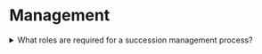 # Management

<details>
  <summary>What roles are required for a succession management process?</summary>

**Responsible for succession**

The Delivery Manager is the key responsible person for succession strategy and coverage in the Account, but the execution of the succession could be delegated to other participants of the team: Project Manager, Stream Manager, Team Lead, Role Holder, Resource Manager or People Partner. The person assigned on the Role “Responsible for succession” is responsible for:

1. Succession process;
2. The choice of Successors and Mentor;
3. The results of succession.

**Mentor**

A Mentor is a person who can provide the Successor with the knowledge, and expertise required by the Role and delegate some responsibilities of the Role for the practical preparation of the Successor. The Mentor is responsible for Succession Plan compilation, communication to the Successor, tracking progress, and verification of the result.

**Successor**

The Successor is an employee who was selected and proposed/assigned to be prepared for the next Role The Successor is responsible for appropriate preparation for the Role, execution of the Succession Plan and delegated tasks.

**Role Holder**

The employee who currently takes the role eligible for succession.

</details>
